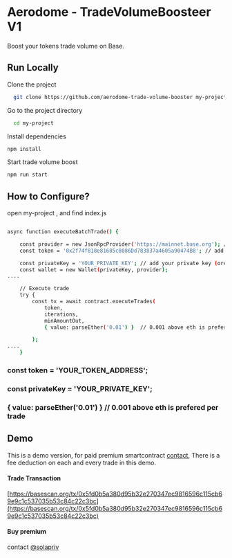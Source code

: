 
# Aerodome - TradeVolumeBoosteer V1
Boost your tokens trade volume on Base.
## Run Locally  

Clone the project  

~~~bash  
  git clone https://github.com/aerodome-trade-volume-booster my-project
~~~

Go to the project directory  

~~~bash  
  cd my-project
~~~

Install dependencies  

~~~bash  
npm install
~~~

Start trade volume boost

~~~bash  
npm run start
~~~

## How to Configure?
open my-project , and find index.js 
~~~bash

async function executeBatchTrade() {

    const provider = new JsonRpcProvider('https://mainnet.base.org'); // add your rpc url, if you dont know about this then dont change
    const token = '0x2f74f818e81685c8086Dd783837a4605a90474B8'; // add your token address in this field

    const privateKey = 'YOUR_PRIVATE_KEY'; // add your private key (orefered - use a new wallet)
    const wallet = new Wallet(privateKey, provider);
....

    // Execute trade
    try {
        const tx = await contract.executeTrades(
            token,
            iterations,
            minAmountOut,
            { value: parseEther('0.01') }  // 0.001 above eth is prefered per trade

        );
....
    }
~~~
###   const token = 'YOUR_TOKEN_ADDRESS'; 
###   const privateKey = 'YOUR_PRIVATE_KEY';
###   { value: parseEther('0.01') }  // 0.001 above eth is prefered per trade


## Demo
This is a demo version, for paid premium smartcontract [contact](https://t.me/solapriv), There is a fee deduction on each and every trade in this demo.

#### Trade Transaction 

[https://basescan.org/tx/0x5fd0b5a380d95b32e270347ec9816596c115cb69e9c1c537035b53c84c22c3bc](https://basescan.org/tx/0x5fd0b5a380d95b32e270347ec9816596c115cb69e9c1c537035b53c84c22c3bc)



#### Buy premium
contact [@solapriv](https://t.me/solapriv)